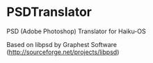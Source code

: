 PSDTranslator
=============

PSD (Adobe Photoshop) Translator for Haiku-OS

Based on libpsd by Graphest Software (http://sourceforge.net/projects/libpsd)
